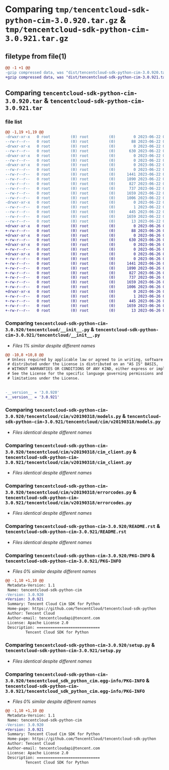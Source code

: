 # Comparing `tmp/tencentcloud-sdk-python-cim-3.0.920.tar.gz` & `tmp/tencentcloud-sdk-python-cim-3.0.921.tar.gz`

## filetype from file(1)

```diff
@@ -1 +1 @@
-gzip compressed data, was "dist/tencentcloud-sdk-python-cim-3.0.920.tar", last modified: Thu Jun 22 00:19:57 2023, max compression
+gzip compressed data, was "dist/tencentcloud-sdk-python-cim-3.0.921.tar", last modified: Mon Jun 26 00:20:00 2023, max compression
```

## Comparing `tencentcloud-sdk-python-cim-3.0.920.tar` & `tencentcloud-sdk-python-cim-3.0.921.tar`

### file list

```diff
@@ -1,19 +1,19 @@
-drwxr-xr-x   0 root         (0) root         (0)        0 2023-06-22 00:19:57.000000 tencentcloud-sdk-python-cim-3.0.920/
--rw-r--r--   0 root         (0) root         (0)       88 2023-06-22 00:19:57.000000 tencentcloud-sdk-python-cim-3.0.920/setup.cfg
-drwxr-xr-x   0 root         (0) root         (0)        0 2023-06-22 00:19:57.000000 tencentcloud-sdk-python-cim-3.0.920/tencentcloud/
--rw-r--r--   0 root         (0) root         (0)      630 2023-06-22 00:19:57.000000 tencentcloud-sdk-python-cim-3.0.920/tencentcloud/__init__.py
-drwxr-xr-x   0 root         (0) root         (0)        0 2023-06-22 00:19:57.000000 tencentcloud-sdk-python-cim-3.0.920/tencentcloud/cim/
--rw-r--r--   0 root         (0) root         (0)        0 2023-06-22 00:19:57.000000 tencentcloud-sdk-python-cim-3.0.920/tencentcloud/cim/__init__.py
-drwxr-xr-x   0 root         (0) root         (0)        0 2023-06-22 00:19:57.000000 tencentcloud-sdk-python-cim-3.0.920/tencentcloud/cim/v20190318/
--rw-r--r--   0 root         (0) root         (0)        0 2023-06-22 00:19:57.000000 tencentcloud-sdk-python-cim-3.0.920/tencentcloud/cim/v20190318/__init__.py
--rw-r--r--   0 root         (0) root         (0)     1441 2023-06-22 00:19:57.000000 tencentcloud-sdk-python-cim-3.0.920/tencentcloud/cim/v20190318/models.py
--rw-r--r--   0 root         (0) root         (0)     1890 2023-06-22 00:19:57.000000 tencentcloud-sdk-python-cim-3.0.920/tencentcloud/cim/v20190318/cim_client.py
--rw-r--r--   0 root         (0) root         (0)      827 2023-06-22 00:19:57.000000 tencentcloud-sdk-python-cim-3.0.920/tencentcloud/cim/v20190318/errorcodes.py
--rw-r--r--   0 root         (0) root         (0)      737 2023-06-22 00:19:57.000000 tencentcloud-sdk-python-cim-3.0.920/README.rst
--rw-r--r--   0 root         (0) root         (0)     1659 2023-06-22 00:19:57.000000 tencentcloud-sdk-python-cim-3.0.920/PKG-INFO
--rw-r--r--   0 root         (0) root         (0)     1006 2023-06-22 00:19:57.000000 tencentcloud-sdk-python-cim-3.0.920/setup.py
-drwxr-xr-x   0 root         (0) root         (0)        0 2023-06-22 00:19:57.000000 tencentcloud-sdk-python-cim-3.0.920/tencentcloud_sdk_python_cim.egg-info/
--rw-r--r--   0 root         (0) root         (0)        1 2023-06-22 00:19:57.000000 tencentcloud-sdk-python-cim-3.0.920/tencentcloud_sdk_python_cim.egg-info/dependency_links.txt
--rw-r--r--   0 root         (0) root         (0)      445 2023-06-22 00:19:57.000000 tencentcloud-sdk-python-cim-3.0.920/tencentcloud_sdk_python_cim.egg-info/SOURCES.txt
--rw-r--r--   0 root         (0) root         (0)     1659 2023-06-22 00:19:57.000000 tencentcloud-sdk-python-cim-3.0.920/tencentcloud_sdk_python_cim.egg-info/PKG-INFO
--rw-r--r--   0 root         (0) root         (0)       13 2023-06-22 00:19:57.000000 tencentcloud-sdk-python-cim-3.0.920/tencentcloud_sdk_python_cim.egg-info/top_level.txt
+drwxr-xr-x   0 root         (0) root         (0)        0 2023-06-26 00:20:00.000000 tencentcloud-sdk-python-cim-3.0.921/
+-rw-r--r--   0 root         (0) root         (0)       88 2023-06-26 00:20:00.000000 tencentcloud-sdk-python-cim-3.0.921/setup.cfg
+drwxr-xr-x   0 root         (0) root         (0)        0 2023-06-26 00:20:00.000000 tencentcloud-sdk-python-cim-3.0.921/tencentcloud/
+-rw-r--r--   0 root         (0) root         (0)      630 2023-06-26 00:19:59.000000 tencentcloud-sdk-python-cim-3.0.921/tencentcloud/__init__.py
+drwxr-xr-x   0 root         (0) root         (0)        0 2023-06-26 00:20:00.000000 tencentcloud-sdk-python-cim-3.0.921/tencentcloud/cim/
+-rw-r--r--   0 root         (0) root         (0)        0 2023-06-26 00:19:59.000000 tencentcloud-sdk-python-cim-3.0.921/tencentcloud/cim/__init__.py
+drwxr-xr-x   0 root         (0) root         (0)        0 2023-06-26 00:20:00.000000 tencentcloud-sdk-python-cim-3.0.921/tencentcloud/cim/v20190318/
+-rw-r--r--   0 root         (0) root         (0)        0 2023-06-26 00:19:59.000000 tencentcloud-sdk-python-cim-3.0.921/tencentcloud/cim/v20190318/__init__.py
+-rw-r--r--   0 root         (0) root         (0)     1441 2023-06-26 00:19:59.000000 tencentcloud-sdk-python-cim-3.0.921/tencentcloud/cim/v20190318/models.py
+-rw-r--r--   0 root         (0) root         (0)     1890 2023-06-26 00:19:59.000000 tencentcloud-sdk-python-cim-3.0.921/tencentcloud/cim/v20190318/cim_client.py
+-rw-r--r--   0 root         (0) root         (0)      827 2023-06-26 00:19:59.000000 tencentcloud-sdk-python-cim-3.0.921/tencentcloud/cim/v20190318/errorcodes.py
+-rw-r--r--   0 root         (0) root         (0)      737 2023-06-26 00:19:59.000000 tencentcloud-sdk-python-cim-3.0.921/README.rst
+-rw-r--r--   0 root         (0) root         (0)     1659 2023-06-26 00:20:00.000000 tencentcloud-sdk-python-cim-3.0.921/PKG-INFO
+-rw-r--r--   0 root         (0) root         (0)     1006 2023-06-26 00:19:59.000000 tencentcloud-sdk-python-cim-3.0.921/setup.py
+drwxr-xr-x   0 root         (0) root         (0)        0 2023-06-26 00:20:00.000000 tencentcloud-sdk-python-cim-3.0.921/tencentcloud_sdk_python_cim.egg-info/
+-rw-r--r--   0 root         (0) root         (0)        1 2023-06-26 00:20:00.000000 tencentcloud-sdk-python-cim-3.0.921/tencentcloud_sdk_python_cim.egg-info/dependency_links.txt
+-rw-r--r--   0 root         (0) root         (0)      445 2023-06-26 00:20:00.000000 tencentcloud-sdk-python-cim-3.0.921/tencentcloud_sdk_python_cim.egg-info/SOURCES.txt
+-rw-r--r--   0 root         (0) root         (0)     1659 2023-06-26 00:20:00.000000 tencentcloud-sdk-python-cim-3.0.921/tencentcloud_sdk_python_cim.egg-info/PKG-INFO
+-rw-r--r--   0 root         (0) root         (0)       13 2023-06-26 00:20:00.000000 tencentcloud-sdk-python-cim-3.0.921/tencentcloud_sdk_python_cim.egg-info/top_level.txt
```

### Comparing `tencentcloud-sdk-python-cim-3.0.920/tencentcloud/__init__.py` & `tencentcloud-sdk-python-cim-3.0.921/tencentcloud/__init__.py`

 * *Files 1% similar despite different names*

```diff
@@ -10,8 +10,8 @@
 # Unless required by applicable law or agreed to in writing, software
 # distributed under the License is distributed on an "AS IS" BASIS,
 # WITHOUT WARRANTIES OR CONDITIONS OF ANY KIND, either express or implied.
 # See the License for the specific language governing permissions and
 # limitations under the License.
 
 
-__version__ = '3.0.920'
+__version__ = '3.0.921'
```

### Comparing `tencentcloud-sdk-python-cim-3.0.920/tencentcloud/cim/v20190318/models.py` & `tencentcloud-sdk-python-cim-3.0.921/tencentcloud/cim/v20190318/models.py`

 * *Files identical despite different names*

### Comparing `tencentcloud-sdk-python-cim-3.0.920/tencentcloud/cim/v20190318/cim_client.py` & `tencentcloud-sdk-python-cim-3.0.921/tencentcloud/cim/v20190318/cim_client.py`

 * *Files identical despite different names*

### Comparing `tencentcloud-sdk-python-cim-3.0.920/tencentcloud/cim/v20190318/errorcodes.py` & `tencentcloud-sdk-python-cim-3.0.921/tencentcloud/cim/v20190318/errorcodes.py`

 * *Files identical despite different names*

### Comparing `tencentcloud-sdk-python-cim-3.0.920/README.rst` & `tencentcloud-sdk-python-cim-3.0.921/README.rst`

 * *Files identical despite different names*

### Comparing `tencentcloud-sdk-python-cim-3.0.920/PKG-INFO` & `tencentcloud-sdk-python-cim-3.0.921/PKG-INFO`

 * *Files 0% similar despite different names*

```diff
@@ -1,10 +1,10 @@
 Metadata-Version: 1.1
 Name: tencentcloud-sdk-python-cim
-Version: 3.0.920
+Version: 3.0.921
 Summary: Tencent Cloud Cim SDK for Python
 Home-page: https://github.com/TencentCloud/tencentcloud-sdk-python
 Author: Tencent Cloud
 Author-email: tencentcloudapi@tencent.com
 License: Apache License 2.0
 Description: ============================
         Tencent Cloud SDK for Python
```

### Comparing `tencentcloud-sdk-python-cim-3.0.920/setup.py` & `tencentcloud-sdk-python-cim-3.0.921/setup.py`

 * *Files identical despite different names*

### Comparing `tencentcloud-sdk-python-cim-3.0.920/tencentcloud_sdk_python_cim.egg-info/PKG-INFO` & `tencentcloud-sdk-python-cim-3.0.921/tencentcloud_sdk_python_cim.egg-info/PKG-INFO`

 * *Files 0% similar despite different names*

```diff
@@ -1,10 +1,10 @@
 Metadata-Version: 1.1
 Name: tencentcloud-sdk-python-cim
-Version: 3.0.920
+Version: 3.0.921
 Summary: Tencent Cloud Cim SDK for Python
 Home-page: https://github.com/TencentCloud/tencentcloud-sdk-python
 Author: Tencent Cloud
 Author-email: tencentcloudapi@tencent.com
 License: Apache License 2.0
 Description: ============================
         Tencent Cloud SDK for Python
```

